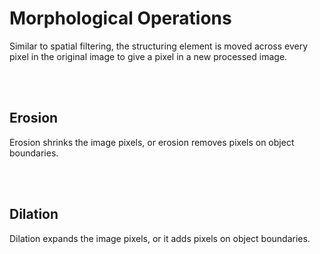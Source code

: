 # Morphological Operations

Similar to spatial filtering, the structuring element is moved across every pixel in the original image to give a pixel in a new processed image.

<br>
<br>

## Erosion

Erosion shrinks the image pixels, or erosion removes pixels on object boundaries.

<br>
<br>

## Dilation

Dilation expands the image pixels, or it adds pixels on object boundaries.

<br>
<br>
